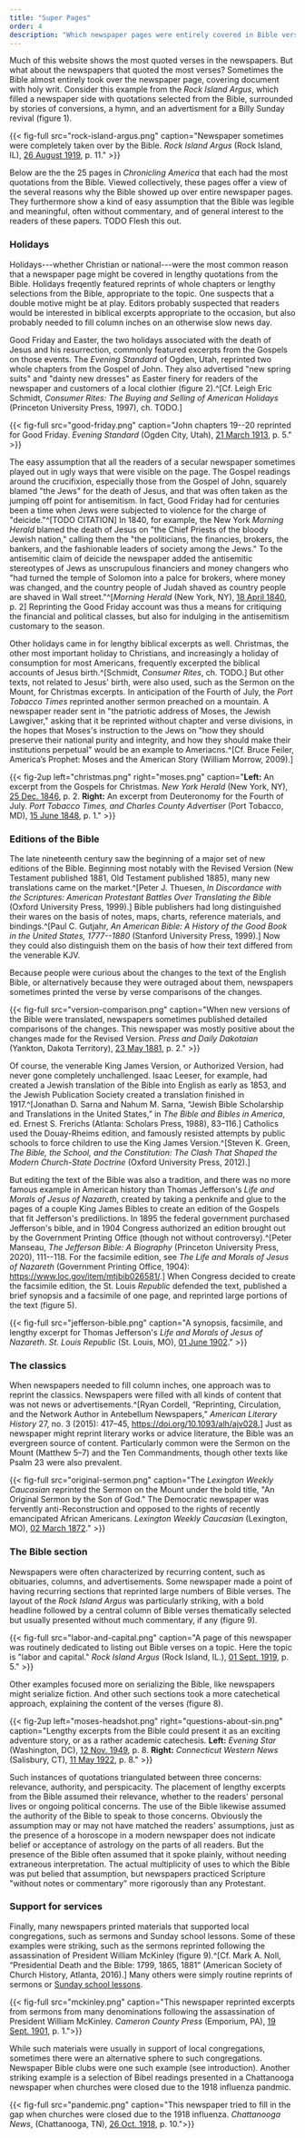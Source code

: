 ```yaml
---
title: "Super Pages"
order: 4
description: "Which newspaper pages were entirely covered in Bible verses?"
---
```


Much of this website shows the most quoted verses in the newspapers. But what about the newspapers that quoted the most verses? Sometimes the Bible almost entirely took over the newspaper page, covering document with holy writ. Consider this example from the _Rock Island Argus_, which filled a newspaper side with quotations selected from the Bible, surrounded by stories of conversions, a hymn, and an advertisment for a Billy Sunday revival (figure 1).

{{< fig-full src="rock-island-argus.png" caption="Newspaper sometimes were completely taken over by the Bible. _Rock Island Argus_ (Rock Island, IL), [26 August 1919](https://chroniclingamerica.loc.gov/lccn/sn92053934/1919-08-26/ed-1/seq-12/), p. 11." >}}

Below are the the 25 pages in _Chronicling America_ that each had the most quotations from the Bible. Viewed collectively, these pages offer a view of the several reasons why the Bible showed up over entire newspaper pages. They furthermore show a kind of easy assumption that the Bible was legible and meaningful, often without commentary, and of general interest to the readers of these papers. TODO Flesh this out.

### Holidays

Holidays---whether Christian or national---were the most common reason that a newspaper page might be covered in lengthy quotations from the Bible. Holidays freqently featured reprints of whole chapters or lengthy selections from the Bible, appropriate to the topic. One suspects that a double motive might be at play. Editors probably suspected that readers would be interested in biblical excerpts appropriate to the occasion, but also probably needed to fill column inches on an otherwise slow news day.

Good Friday and Easter, the two holidays associated with the death of Jesus and his resurrection, commonly featured excerpts from the Gospels on those events. The _Evening Standard_ of Ogden, Utah, reprinted two whole chapters from the Gospel of John. They also advertised "new spring suits" and "dainty new dresses" as Easter finery for readers of the newspaper and customers of a local clothier (figure 2).^[Cf. Leigh Eric Schmidt, _Consumer Rites: The Buying and Selling of American Holidays_ (Princeton University Press, 1997), ch. TODO.]

{{< fig-full src="good-friday.png" caption="John chapters 19--20 reprinted for Good Friday. _Evening Standard_ (Ogden City, Utah), [21 March 1913](https://chroniclingamerica.loc.gov/lccn/sn85058397/1913-03-21/ed-1/seq-5/), p. 5." >}}

The easy assumption that all the readers of a secular newspaper sometimes played out in ugly ways that were visible on the page. The Gospel readings around the crucifixion, especially those from the Gospel of John, squarely blamed "the Jews" for the death of Jesus, and that was often taken as the jumping off point for antisemitism. In fact, Good Friday had for centuries been a time when Jews were subjected to violence for the charge of "deicide."^[TODO CITATION] In 1840, for example, the New York _Morning Herald_ blamed the death of Jesus on "the Chief Priests of the bloody Jewish nation," calling them the "the politicians, the financies, brokers, the bankers, and the fashionable leaders of society among the Jews." To the antisemitic claim of deicide the newspaper added the antisemitic stereotypes of Jews as unscrupulous financiers and money changers who "had turned the temple of Solomon into a palce for brokers, where money was changed, and the country people of Judah shaved as country people are shaved in Wall street."^[_Morning Herald_ (New York, NY), [18 April 1840](https://chroniclingamerica.loc.gov/lccn/sn83030312/1840-04-18/ed-1/seq-2/), p. 2] Reprinting the Good Friday account was thus a means for critiquing the financial and political classes, but also for indulging in the antisemitism customary to the season. 

Other holidays came in for lengthy biblical excerpts as well. Christmas, the other most important holiday to Christians, and increasingly a holiday of consumption for most Americans, frequently excerpted the biblical accounts of Jesus birth.^[Schmidt, _Consumer Rites_, ch. TODO.] But other texts, not related to Jesus' birth, were also used, such as the Sermon on the Mount, for Christmas excerpts. In anticipation of the Fourth of July, the _Port Tobacco Times_ reprinted another sermon preached on a mountain. A newspaper reader sent in "the patriotic address of Moses, the Jewish Lawgiver," asking that it be reprinted without chapter and verse divisions, in the hopes that Moses's instruction to the Jews on "how they should preserve their national purity and integrity, and how they should make their institutions perpetual" would be an example to Ameriacns.^[Cf. Bruce Feiler, America’s Prophet: Moses and the American Story (William Morrow, 2009).]

{{< fig-2up left="christmas.png" right="moses.png" caption="**Left:** An excerpt from the Gospels for Christmas. _New York Herald_ (New York, NY), [25 Dec. 1846](https://chroniclingamerica.loc.gov/lccn/sn83030313/1846-12-25/ed-1/seq-2/), p. 2. **Right:** An excerpt from Deuteronomy for the Fourth of July. _Port Tobacco Times, and Charles County Advertiser_ (Port Tobacco, MD), [15 June 1848](https://chroniclingamerica.loc.gov/lccn/sn89060060/1848-06-15/ed-1/seq-1/), p. 1." >}}

### Editions of the Bible

The late nineteenth century saw the beginning of a major set of new editions of the Bible. Beginning most notably with the Revised Version (New Testament published 1881, Old Testament published 1885), many new translations came on the market.^[Peter J. Thuesen, _In Discordance with the Scriptures: American Protestant Battles Over Translating the Bible_ (Oxford University Press, 1999).] Bible publishers had long distinguished their wares on the basis of notes, maps, charts, reference materials, and bindings.^[Paul C. Gutjahr, _An American Bible: A History of the Good Book in the United States, 1777--1880_ (Stanford University Press, 1999).] Now they could also distinguish them on the basis of how their text differed from the venerable KJV.

Because people were curious about the changes to the text of the English Bible, or alternatively because they were outraged about them, newspapers sometimes printed the verse by verse comparisons of the changes.

{{< fig-full src="version-comparison.png" caption="When new versions of the Bible were translated, newspapers sometimes published detailed comparisons of the changes. This newspaper was mostly positive about the changes made for the Revised Version. _Press and Daily Dakotaian_ (Yankton, Dakota Territory), [23 May 1881](https://chroniclingamerica.loc.gov/lccn/sn91099608/1881-05-23/ed-1/seq-2/), p. 2." >}}

Of course, the venerable King James Version, or Authorized Version, had never gone completely unchallenged. Isaac Leeser, for example, had created a Jewish translation of the Bible into English as early as 1853, and the Jewish Publication Society created a translation finished in 1917.^[Jonathan D. Sarna and Nahum M. Sarna, “Jewish Bible Scholarship and Translations in the United States,” in _The Bible and Bibles in America_, ed. Ernest S. Frerichs (Atlanta: Scholars Press, 1988), 83–116.] Catholics used the Douay-Rheims edition, and famously resisted attempts by public schools to force children to use the King James Version.^[Steven K. Green, _The Bible, the School, and the Constitution: The Clash That Shaped the Modern Church-State Doctrine_ (Oxford University Press, 2012).]

But editing the text of the Bible was also a tradition, and there was no more famous example in American history than Thomas Jefferson's _Life and Morals of Jesus of Nazareth_, created by taking a penknife and glue to the pages of a couple King James Bibles to create an edition of the Gospels that fit Jefferson's predilictions. In 1895 the federal government purchased Jefferson's bible, and in 1904 Congress authorized an edition brought out by the Government Printing Office (though not without controversy).^[Peter Manseau, _The Jefferson Bible: A Biography_ (Princeton University Press, 2020), 111--118. For the facsimile edition, see _The Life and Morals of Jesus of Nazareth_ (Government Printing Office, 1904): <https://www.loc.gov/item/mtjbib026581/>.] When Congress decided to create the facsimile edition, the St. Louis _Republic_ defended the text, published a brief synopsis and a facsimile of one page, and reprinted large portions of the text (figure 5). 

{{< fig-full src="jefferson-bible.png" caption="A synopsis, facsimile, and lengthy excerpt for Thomas Jefferson's _Life and Morals of Jesus of Nazareth_. _St. Louis Republic_ (St. Louis, MO), [01 June 1902](https://chroniclingamerica.loc.gov/lccn/sn84020274/1902-06-01/ed-1/seq-44/)." >}}

### The classics

When newspapers needed to fill column inches, one approach was to reprint the classics. Newspapers were filled with all kinds of content that was not news or advertisements.^[Ryan Cordell, “Reprinting, Circulation, and the Network Author in Antebellum Newspapers,” _American Literary History_ 27, no. 3 (2015): 417–45, https://doi.org/10.1093/alh/ajv028.] Just as newspaper might reprint literary works or advice literature, the Bible was an evergreen source of content. Particularly common were the Sermon on the Mount (Matthew 5–7) and the Ten Commandments, though other texts like Psalm 23 were also prevalent.

{{< fig-full src="original-sermon.png" caption="The _Lexington Weekly Caucasian_ reprinted the Sermon on the Mount under the bold title, \"An Original Sermon by the Son of God.\" The Democratic newspaper was fervently anti-Reconstruction and opposed to the rights of recently emancipated African Americans. _Lexington Weekly Caucasian_ (Lexington, MO), [02 March 1872](https://chroniclingamerica.loc.gov/lccn/sn85033995/1872-03-02/ed-1/seq-4/)." >}}

### The Bible section

Newspapers were often characterized by recurring content, such as obituaries, columns, and advertisements. Some newspaper made a point of having recurring sections that reprinted large numbers of Bible verses. The layout of the _Rock Island Argus_ was particularly striking, with a bold headline followed by a central column of Bible verses thematically selected but usually presented without much commentary, if any (figure 9).

{{< fig-full src="labor-and-capital.png" caption="A page of this newspaper was routinely dedicated to listing out Bible verses on a topic. Here the topic is \"labor and capital.\" _Rock Island Argus_ (Rock Island, IL.), [01 Sept. 1919](https://chroniclingamerica.loc.gov/lccn/sn92053934/1919-09-01/ed-1/seq-5/), p. 5." >}}

Other examples focused more on serializing the Bible, like newspapers might serialize fiction. And other such sections took a more catechetical approach, explaining the content of the verses (figure 8).

{{< fig-2up left="moses-headshot.png" right="questions-about-sin.png" caption="Lengthy excerpts from the Bible could present it as an exciting adventure story, or as a rather academic catechesis. **Left:** _Evening Star_ (Washington, DC), [12 Nov. 1949](https://chroniclingamerica.loc.gov/lccn/sn83045462/1949-11-12/ed-1/seq-8/), p. 8. **Right:** _Connecticut Western News_ (Salisbury, CT), [11 May 1922](https://chroniclingamerica.loc.gov/lccn/sn84027718/1922-05-11/ed-1/seq-8/), p. 8." >}}

Such instances of quotations triangulated between three concerns: relevance, authority, and perspicacity. The placement of lengthy excerpts from the Bible assumed their relevance, whether to the readers' personal lives or ongoing political concerns. The use of the Bible likewise assumed the authority of the Bible to speak to those concerns. Obviously the assumption may or may not have matched the readers' assumptions, just as the presence of a horoscope in a modern newspaper does not indicate belief or acceptance of astrology on the parts of all readers. But the presence of the Bible often assumed that it spoke plainly, without needing extraneous interpretation. The actual multiplicity of uses to which the Bible was put belied that assumption, but newspapers practiced Scripture "without notes or commentary" more rigorously than any Protestant.

### Support for services

Finally, many newspapers printed materials that supported local congregations, such as sermons and Sunday school lessons. Some of these examples were striking, such as the sermons reprinted following the assassination of President William McKinley (figure 9).^[Cf. Mark A. Noll, “Presidential Death and the Bible: 1799, 1865, 1881” (American Society of Church History, Atlanta, 2016).] Many others were simply routine reprints of sermons or [Sunday school lessons](https://chroniclingamerica.loc.gov/lccn/sn83045462/1923-04-21/ed-1/seq-12/).

{{< fig-full src="mckinley.png" caption="This newspaper reprinted excerpts from sermons from many denominations following the assassination of President William McKinley. _Cameron County Press_ (Emporium, PA), [19 Sept. 1901](https://chroniclingamerica.loc.gov/lccn/sn83032040/1901-09-19/ed-1/seq-1/), p. 1.">}}

While such materials were usually in support of local congregations, sometimes there were an alternative sphere to such congregations. Newspaper Bible clubs were one such example (see introduction). Another striking example is a selection of Bibel readings presented in a Chattanooga newspaper when churches were closed due to the 1918 influenza pandmic. 

{{< fig-full src="pandemic.png" caption="This newspaper tried to fill in the gap when churches were closed due to the 1918 influenza. _Chattanooga News_, (Chattanooga, TN), [26 Oct. 1918](https://chroniclingamerica.loc.gov/lccn/sn85038531/1918-10-26/ed-1/seq-10/), p. 10.">}}
